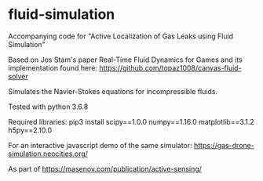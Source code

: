 # fluid-simulation


Accompanying code for "Active Localization of Gas Leaks using Fluid Simulation"

Based on Jos Stam's paper Real-Time Fluid Dynamics for Games and its implementation found here:
https://github.com/topaz1008/canvas-fluid-solver

Simulates the Navier-Stokes equations for incompressible fluids.

Tested with python 3.6.8

Required libraries:
pip3 install scipy==1.0.0 numpy==1.16.0 matplotlib==3.1.2 h5py==2.10.0

For an interactive javascript demo of the same simulator:
https://gas-drone-simulation.neocities.org/

As part of https://masenov.com/publication/active-sensing/
